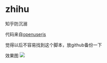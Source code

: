 # zhihu
知乎防沉溺

代码来自[openuserjs](https://openuserjs.org/scripts/leto/%E9%98%B2%E5%88%B7%E7%9F%A5%E4%B9%8E%E6%8F%90%E7%A4%BA)

觉得以后不容易找到这个脚本，放github备份一下


效果图
![](http://oqyjccf1n.bkt.clouddn.com/20180328-003303.png)
